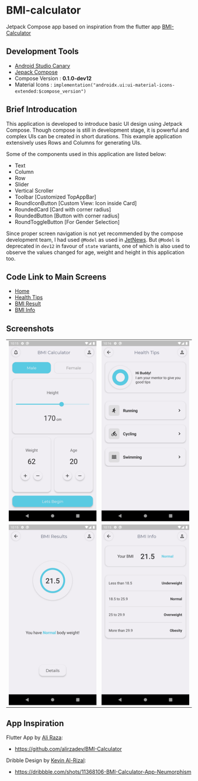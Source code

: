 # BMI-calculator
Jetpack Compose app based on inspiration from the flutter app [BMI-Calculator](https://github.com/alirzadev/BMI-Calculator)

## Development Tools
- [Android Studio Canary](https://developer.android.com/studio/preview)
- [Jepack Compose](https://developer.android.com/jetpack/compose)
- Compose Version : **0.1.0-dev12**
- Material Icons : `implementation("androidx.ui:ui-material-icons-extended:$compose_version")`

## Brief Introducation
This application is developed to introduce basic UI design using Jetpack Compose. Though compose is still in development stage, it is powerful and complex UIs can be created in short durations. This example application extensively uses Rows and Columns for generating UIs.

Some of the components used in this application are listed below:
- Text
- Column
- Row
- Slider
- Vertical Scroller
- Toolbar [Customized TopAppBar]
- RoundIconButton [Custom View: Icon inside Card]
- RoundedCard [Card with corner radius]
- RoundedButton [Button with corner radius]
- RoundToggleButton [For Gender Selection]

Since proper screen navigation is not yet recommended by the compose development team, I had used `@Model` as used in [JetNews](https://github.com/android/compose-samples/tree/master/JetNews). But `@Model` is deprecated in `dev12` in favour of `state` variants, one of which is also used to observe the values changed for age, weight and height in this application too.

## Code Link to Main Screens
- [Home](/app/src/main/java/com/github/sagar2093/bmicompose/ui/HomeScreen.kt)
- [Health Tips](/app/src/main/java/com/github/sagar2093/bmicompose/ui/TipsScreen.kt)
- [BMI Result](/app/src/main/java/com/github/sagar2093/bmicompose/ui/ResultScreen.kt)
- [BMI Info](/app/src/main/java/com/github/sagar2093/bmicompose/ui/TipsScreen.kt)

## Screenshots

<table>
 <tr>
    <td><img src="arts/Screenshot_home.png"</td>
    <td><img src="arts/Screenshot_tips.png"</td>
 </tr>
 <tr>
    <td><img src="arts/Screenshot_results.png"</td>
    <td><img src="arts/Screenshot_info.png"</td>
  </tr>
 </table>

 ## App Inspiration
Flutter App by [Ali Raza](https://github.com/alirzadev): 
- https://github.com/alirzadev/BMI-Calculator

Dribble Design by [Kevin Al-Rizal](https://dribbble.com/uiwithvin):
- https://dribbble.com/shots/11368106-BMI-Calculator-App-Neumorphism
